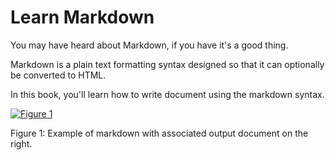 Learn Markdown
========
 
You may have heard about Markdown, if you have it's a good thing. 

Markdown is a plain text formatting syntax designed so that it can optionally be converted to HTML.

In this book, you'll learn how to write document using the markdown syntax. 

[![Figure 1](./assets/preview.png)](./assets/preview.png) 

Figure 1: Example of markdown with associated output document on the right. 
